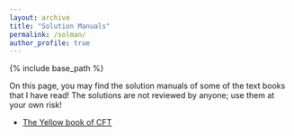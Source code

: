 ```yaml
---
layout: archive
title: "Solution Manuals"
permalink: /solman/
author_profile: true
---
```


{% include base_path %}

On this page, you may find the solution manuals of some of the text books that I have read! The solutions are not reviewed by anyone; use them at your own risk!

* [The Yellow book of CFT](https://kooroshsadri.github.io/files/solman/cft.pdf)